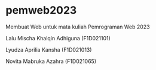 # pemweb2023
Membuat Web untuk mata kuliah Pemrograman Web 2023

Lalu Mischa Khalqin Adhiguna (F1D021101)

Lyudza Aprilia Kansha (F1D021013)

Novita Mabruka Azahra (F1D021065)
